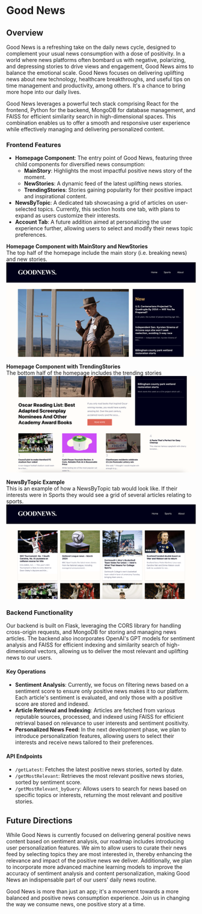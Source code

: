 # Good News
 
## Overview

Good News is a refreshing take on the daily news cycle, designed to complement your usual news consumption with a dose of positivity. In a world where news platforms often bombard us with negative, polarizing, and depressing stories to drive views and engagement, Good News aims to balance the emotional scale. Good News focuses on delivering uplifting news about new technology, healthcare breakthroughs, and useful tips on time management and productivity, among others. It's a chance to bring more hope into our daily lives.

Good News leverages a powerful tech stack comprising React for the frontend, Python for the backend, MongoDB for database management, and FAISS for efficient similarity search in high-dimensional spaces. This combination enables us to offer a smooth and responsive user experience while effectively managing and delivering personalized content.

### Frontend Features

- **Homepage Component**: The entry point of Good News, featuring three child components for diversified news consumption:
  - **MainStory**: Highlights the most impactful positive news story of the moment.
  - **NewStories**: A dynamic feed of the latest uplifting news stories.
  - **TrendingStories**: Stories gaining popularity for their positive impact and inspirational content.
- **NewsByTopic**: A dedicated tab showcasing a grid of articles on user-selected topics. Currently, this section hosts one tab, with plans to expand as users customize their interests.
- **Account Tab**: A future addition aimed at personalizing the user experience further, allowing users to select and modify their news topic preferences.

**Homepage Component with MainStory and NewStories**  
The top half of the homepage include the main story (i.e. breaking news) and new stories.
![HomePage Top](/images/HP1.png)

**Homepage Component with TrendingStories**  
The bottom half of the homepage includes the trending stories
![HomePage Bottom](/images/HP2.png)

**NewsByTopic Example**  
This is an example of how a NewsByTopic tab would look like. If their interests were in Sports they would see a grid of several articles relating to sports. 
![NewsByTopic Example](/images/Sports1.png)

### Backend Functionality

Our backend is built on Flask, leveraging the CORS library for handling cross-origin requests, and MongoDB for storing and managing news articles. The backend also incorporates OpenAI's GPT models for sentiment analysis and FAISS for efficient indexing and similarity search of high-dimensional vectors, allowing us to deliver the most relevant and uplifting news to our users.

#### Key Operations

- **Sentiment Analysis**: Currently, we focus on filtering news based on a sentiment score to ensure only positive news makes it to our platform. Each article's sentiment is evaluated, and only those with a positive score are stored and indexed.
- **Article Retrieval and Indexing**: Articles are fetched from various reputable sources, processed, and indexed using FAISS for efficient retrieval based on relevance to user interests and sentiment positivity.
- **Personalized News Feed**: In the next development phase, we plan to introduce personalization features, allowing users to select their interests and receive news tailored to their preferences.

#### API Endpoints

- `/getLatest`: Fetches the latest positive news stories, sorted by date.
- `/getMostRelevant`: Retrieves the most relevant positive news stories, sorted by sentiment score.
- `/getMostRelevant_byQuery`: Allows users to search for news based on specific topics or interests, returning the most relevant and positive stories.

## Future Directions

While Good News is currently focused on delivering general positive news content based on sentiment analysis, our roadmap includes introducing user personalization features. We aim to allow users to curate their news feed by selecting topics they are most interested in, thereby enhancing the relevance and impact of the positive news we deliver. Additionally, we plan to incorporate more advanced machine learning models to improve the accuracy of sentiment analysis and content personalization, making Good News an indispensable part of our users' daily news routine.

Good News is more than just an app; it's a movement towards a more balanced and positive news consumption experience. Join us in changing the way we consume news, one positive story at a time.